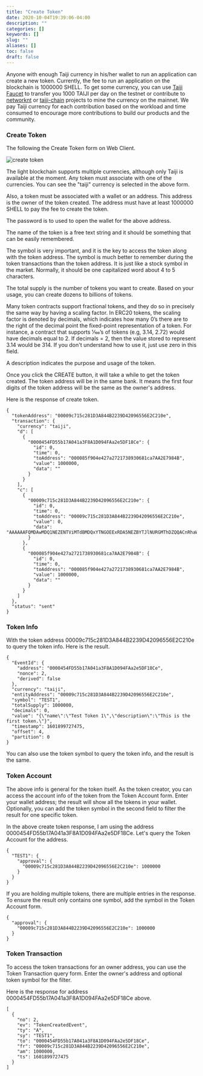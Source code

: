 ```yaml
---
title: "Create Token"
date: 2020-10-04T19:39:06-04:00
description: ""
categories: []
keywords: []
slug: ""
aliases: []
toc: false
draft: false
---
```


Anyone with enough Taiji currency in his/her wallet to run an application can create a new token. Currently, the fee to run an application on the blockchain is 1000000 SHELL. To get some currency, you can use [Taiji Faucet](https://faucet.taiji.io) to transfer you 1000 TAIJI per day on the testnet or contribute to [networknt](https://github.com/networknt) or [taiji-chain](https://github.com/taiji-chain) projects to mine the currency on the mainnet. We pay Taiji currency for each contribution based on the workload and time consumed to encourage more contributions to build our products and the community.  


### Create Token

The following the Create Token form on Web Client. 

![create token](/images/create-token.png)

The light blockchain supports multiple currencies, although only Taiji is available at the moment. Any token must associate with one of the currencies. You can see the "taiji" currency is selected in the above form. 

Also, a token must be associated with a wallet or an address. This address is the owner of the token created. The address must have at least 1000000 SHELL to pay the fee to create the token. 

The password is to used to open the wallet for the above address. 

The name of the token is a free text string and it should be something that can be easily remembered.

The symbol is very important, and it is the key to access the token along with the token address. The symbol is much better to remember during the token transactions than the token address. It is just like a stock symbol in the market. Normally, it should be one capitalized word about 4 to 5 characters. 

The total supply is the number of tokens you want to create. Based on your usage, you can create dozens to billions of tokens. 

Many token contracts support fractional tokens, and they do so in precisely the same way by having a scaling factor. In ERC20 tokens, the scaling factor is denoted by decimals, which indicates how many 0’s there are to the right of the decimal point the fixed-point representation of a token. For instance, a contract that supports 1⁄100’s of tokens (e.g, 3.14, 2.72) would have decimals equal to 2. If decimals = 2, then the value stored to represent 3.14 would be 314. If you don't understand how to use it, just use zero in this field.

A description indicates the purpose and usage of the token. 


Once you click the CREATE button, it will take a while to get the token created. The token address will be in the same bank. It means the first four digits of the token address will be the same as the owner's address. 

Here is the response of create token. 

```
{
  "tokenAddress": "00009c715c281D3A844B2239D42096556E2C210e",
  "transaction": {
    "currency": "taiji",
    "d": [
      {
        "0000454FD55b17A041a3F8A1D094FAa2e5DF18Ce": {
          "id": 0,
          "time": 0,
          "toAddress": "000085f904e427a2721738930681ca7AA2E7984B",
          "value": 1000000,
          "data": ""
        }
      }
    ],
    "c": [
      {
        "00009c715c281D3A844B2239D42096556E2C210e": {
          "id": 0,
          "time": 0,
          "toAddress": "00009c715c281D3A844B2239D42096556E2C210e",
          "value": 0,
          "data": "AAAAAAFQMDAwMDQ1NEZENTViMTdBMDQxYTNGOEExRDA5NEZBYTJlNURGMThDZQQACnRhaWppUDAwMDA5YzcxNWMyODFEM0E4NDRCMjIzOUQ0MjA5NjU1NkUyQzIxMGUKVEVTVDGAiXoAgAF7Im5hbWUiOiJUZXN0IFRva2VuIDEiLCJkZXNjcmlwdGlvbiI6IlRoaXMgaXMgdGhlIGZpcnN0IHRva2VuLiJ9AAAA"
        }
      },
      {
        "000085f904e427a2721738930681ca7AA2E7984B": {
          "id": 0,
          "time": 0,
          "toAddress": "000085f904e427a2721738930681ca7AA2E7984B",
          "value": 1000000,
          "data": ""
        }
      }
    ]
  },
  "status": "sent"
}
```

### Token Info

With the token address 00009c715c281D3A844B2239D42096556E2C210e to query the token info. Here is the result.

```
{
  "EventId": {
    "address": "0000454FD55b17A041a3F8A1D094FAa2e5DF18Ce",
    "nonce": 2,
    "derived": false
  },
  "currency": "taiji",
  "entityAddress": "00009c715c281D3A844B2239D42096556E2C210e",
  "symbol": "TEST1",
  "totalSupply": 1000000,
  "decimals": 0,
  "value": "{\"name\":\"Test Token 1\",\"description\":\"This is the first token.\"}",
  "timestamp": 1601899727475,
  "offset": 4,
  "partition": 0
}
```

You can also use the token symbol to query the token info, and the result is the same. 

### Token Account

The above info is general for the token itself. As the token creator, you can access the account info of the token from the Token Account form. Enter your wallet address; the result will show all the tokens in your wallet. Optionally, you can add the token symbol in the second field to filter the result for one specific token. 

In the above create token response, I am using the address 0000454FD55b17A041a3F8A1D094FAa2e5DF18Ce. Let's query the Token Account for the address.

```
{
  "TEST1": {
    "approval": {
      "00009c715c281D3A844B2239D42096556E2C210e": 1000000
    }
  }
}
```

If you are holding multiple tokens, there are multiple entries in the response. To ensure the result only contains one symbol, add the symbol in the Token Account form. 


```
{
  "approval": {
    "00009c715c281D3A844B2239D42096556E2C210e": 1000000
  }
}
```


### Token Transaction

To access the token transactions for an owner address, you can use the Token Transaction query form. Enter the owner's address and optional token symbol for the filter. 


Here is the response for address 0000454FD55b17A041a3F8A1D094FAa2e5DF18Ce above.

```
[
  {
    "no": 2,
    "ev": "TokenCreatedEvent",
    "ty": "A",
    "sy": "TEST1",
    "to": "0000454FD55b17A041a3F8A1D094FAa2e5DF18Ce",
    "fr": "00009c715c281D3A844B2239D42096556E2C210e",
    "am": 1000000,
    "ts": 1601899727475
  }
]
```

